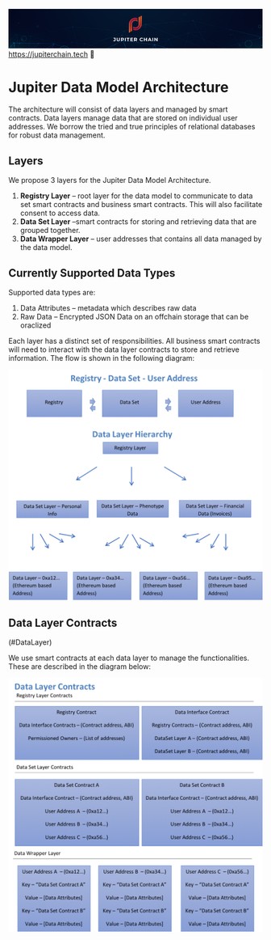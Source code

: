 ![Banner](https://github.com/JupiterChain/data-considerations/blob/master/images/Github%20Header.jpg)
https://jupiterchain.tech :rocket: 

# Jupiter Data Model Architecture

The architecture will consist of data layers and managed by smart contracts. Data layers manage data that are stored on individual user addresses. We borrow the tried and true principles of relational databases for robust data management.

## Layers
We propose 3 layers for the Jupiter Data Model Architecture.
1. **Registry Layer** – root layer for the data model to communicate to data set smart contracts and business smart contracts. This will also facilitate consent to access data.
2. **Data Set Layer** –smart contracts for storing and retrieving data that are grouped together.
3. **Data Wrapper Layer** – user addresses that contains all data managed by the data model.

## Currently Supported Data Types
Supported data types are:
1. Data Attributes – metadata which describes raw data
2. Raw Data – Encrypted JSON Data on an offchain storage that can be oraclized

Each layer has a distinct set of responsibilities. All business smart contracts will need to interact with the data layer contracts to store and retrieve information. The flow is shown in the following diagram:

![Data Model Architecture Diagram](https://github.com/JupiterChain/data-considerations/blob/master/images/DataModel.png)

## Data Layer Contracts
(#DataLayer)

We use smart contracts at each data layer to manage the functionalities. These are described in the diagram below:

![Data Layer Contracts Diagram](https://github.com/JupiterChain/data-considerations/blob/master/images/DataLayer.png)
